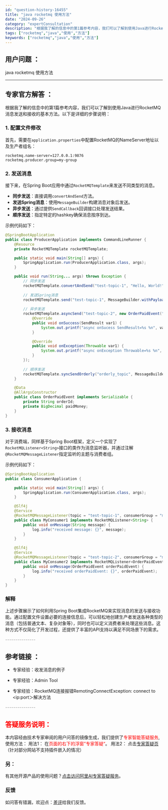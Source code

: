 ```yaml
---
id: "question-history-16455"
title: "java rocketmq 使用方法"
date: "2024-09-26"
category: "expertConsultation"
description: "根据我了解的信息中的第1篇参考内容，我们可以了解到使用Java进行RocketMQ消息发送和接收的基本方法。以下是详细的步骤说明：### 1. 配置文件修改首先，需要在`application.properties`中配置RocketMQ的NameServer地址以及生产者组名：```propert"
tags: ["rocketmq","java","使用","方法"]
keywords: ["rocketmq","java","使用","方法"]
---
```


## 用户问题 ： 
 java rocketmq 使用方法  

---------------
## 专家官方解答 ：

根据我了解的信息中的第1篇参考内容，我们可以了解到使用Java进行RocketMQ消息发送和接收的基本方法。以下是详细的步骤说明：

### 1. 配置文件修改
首先，需要在`application.properties`中配置RocketMQ的NameServer地址以及生产者组名：
```properties
rocketmq.name-server=127.0.0.1:9876
rocketmq.producer.group=my-group
```

### 2. 发送消息
接下来，在Spring Boot应用中通过`RocketMQTemplate`来发送不同类型的消息。

- **同步发送**：直接调用`convertAndSend`方法。
- **发送Spring消息**：使用`MessageBuilder`构建消息对象后发送。
- **异步发送**：通过提供`SendCallback`回调接口处理发送结果。
- **顺序发送**：指定特定的hashkey确保消息按序到达。

示例代码如下：
```java
@SpringBootApplication
public class ProducerApplication implements CommandLineRunner {
    @Resource
    private RocketMQTemplate rocketMQTemplate;

    public static void main(String[] args) {
        SpringApplication.run(ProducerApplication.class, args);
    }

    public void run(String... args) throws Exception {
        // 同步发送
        rocketMQTemplate.convertAndSend("test-topic-1", "Hello, World!");
        
        // 发送Spring消息
        rocketMQTemplate.send("test-topic-1", MessageBuilder.withPayload("Hello, World! I'm from spring message").build());
        
        // 异步发送
        rocketMQTemplate.asyncSend("test-topic-2", new OrderPaidEvent("T_001", new BigDecimal("88.00")), new SendCallback() {
            @Override
            public void onSuccess(SendResult var1) {
                System.out.printf("async onSucess SendResult=%s %n", var1);
            }

            @Override
            public void onException(Throwable var1) {
                System.out.printf("async onException Throwable=%s %n", var1);
            }
        });
        
        // 顺序发送
        rocketMQTemplate.syncSendOrderly("orderly_topic", MessageBuilder.withPayload("Hello, World").build(), "hashkey");
    }

    @Data
    @AllArgsConstructor
    public class OrderPaidEvent implements Serializable {
        private String orderId;
        private BigDecimal paidMoney;
    }
}
```

### 3. 接收消息
对于消费端，同样基于Spring Boot框架，定义一个实现了`RocketMQListener<String>`接口的类作为消息监听器，并通过注解`@RocketMQMessageListener`指定监听的主题与消费者组。

示例代码如下：
```java
@SpringBootApplication
public class ConsumerApplication {

    public static void main(String[] args) {
        SpringApplication.run(ConsumerApplication.class, args);
    }

    @Slf4j
    @Service
    @RocketMQMessageListener(topic = "test-topic-1", consumerGroup = "my-consumer_test-topic-1")
    public class MyConsumer1 implements RocketMQListener<String> {
        public void onMessage(String message) {
            log.info("received message: {}", message);
        }
    }

    @Slf4j
    @Service
    @RocketMQMessageListener(topic = "test-topic-2", consumerGroup = "my-consumer_test-topic-2")
    public class MyConsumer2 implements RocketMQListener<OrderPaidEvent> {
        public void onMessage(OrderPaidEvent orderPaidEvent) {
            log.info("received orderPaidEvent: {}", orderPaidEvent);
        }
    }
}
```

### 解释
上述步骤展示了如何利用Spring Boot集成RocketMQ来实现消息的发送与接收功能。通过配置文件设置必要的连接信息后，可以轻松地创建生产者发送各种类型的消息（包括普通文本、复杂对象等），同时也可以定义消费者来处理这些消息。这种方式不仅简化了开发过程，还提供了丰富的API支持以满足不同场景下的需求。


<font color="#949494">---------------</font> 


## 参考链接 ：

* 专家经验：收发消息的例子 
 
 * 专家经验：Admin Tool 
 
 * 专家经验：RocketMQ连接报错RemotingConnectException: connect to <ip:port＞解决方法 


 <font color="#949494">---------------</font> 
 


## <font color="#FF0000">答疑服务说明：</font> 

本内容经由技术专家审阅的用户问答的镜像生成，我们提供了<font color="#FF0000">专家智能答疑服务</font>,使用方法：
用法1： 在<font color="#FF0000">页面的右下的浮窗”专家答疑“</font>。
用法2： 点击[专家答疑页](https://answer.opensource.alibaba.com/docs/intro)（针对部分网站不支持插件嵌入的情况）
### 另：


有其他开源产品的使用问题？[点击访问阿里AI专家答疑服务](https://answer.opensource.alibaba.com/docs/intro)。
### 反馈
如问答有错漏，欢迎点：[差评](https://ai.nacos.io/user/feedbackByEnhancerGradePOJOID?enhancerGradePOJOId=17237)给我们反馈。
